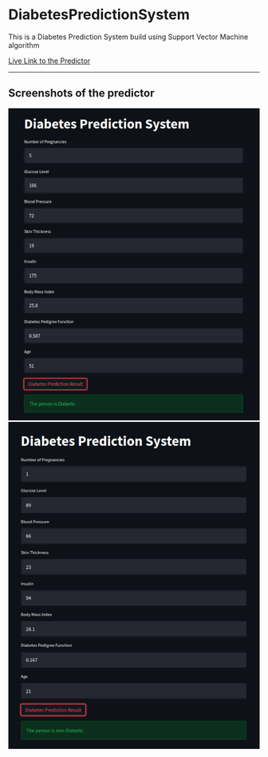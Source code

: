 # DiabetesPredictionSystem
This is a Diabetes Prediction System build using Support Vector Machine algorithm

[Live Link to the Predictor](https://sanam2405-diabetespredictionsystem-prediction-system-app-sb8ciu.streamlitapp.com/)

<hr>

## Screenshots of the predictor

<img src = "Demo/Screenshot from 2022-07-05 00-55-55.png">
<img src = "Demo/Screenshot from 2022-07-05 00-57-03.png">
